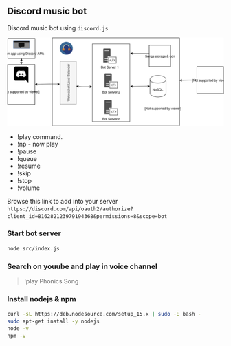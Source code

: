 ## Discord music bot
Discord music bot using `discord.js`

![high level design](discord.svg)

* !play command.
* !np - now play
* !pause
* !queue
* !resume
* !skip
* !stop
* !volume

Browse this link to add into your server 
`https://discord.com/api/oauth2/authorize?client_id=816282123979194368&permissions=8&scope=bot`

### Start bot server
```sh
node src/index.js
```

### Search on youube and play in voice channel
> !play Phonics Song

### Install nodejs & npm
```sh
curl -sL https://deb.nodesource.com/setup_15.x | sudo -E bash -
sudo apt-get install -y nodejs
node -v
npm -v
```
